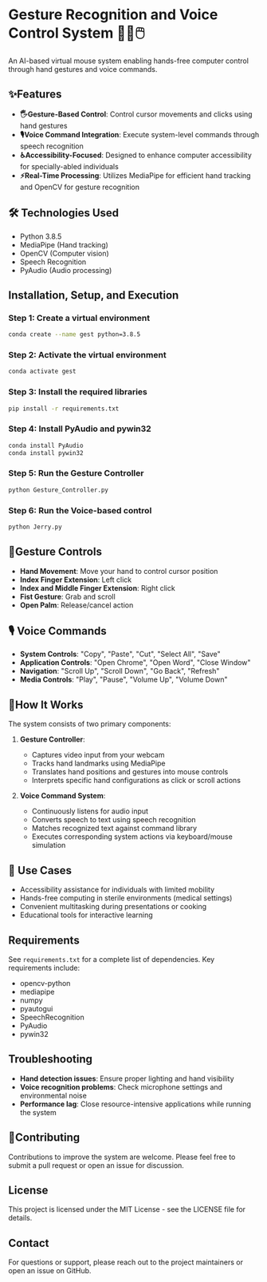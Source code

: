 # Gesture Recognition and Voice Control System 👋🎤🖱️

An AI-based virtual mouse system enabling hands-free computer control through hand gestures and voice commands.

## ✨Features

- **🖐️Gesture-Based Control**: Control cursor movements and clicks using hand gestures
- **🎙️Voice Command Integration**: Execute system-level commands through speech recognition
- **♿Accessibility-Focused**: Designed to enhance computer accessibility for specially-abled individuals
- **⚡Real-Time Processing**: Utilizes MediaPipe for efficient hand tracking and OpenCV for gesture recognition

## 🛠️ Technologies Used

- Python 3.8.5
- MediaPipe (Hand tracking)
- OpenCV (Computer vision)
- Speech Recognition
- PyAudio (Audio processing)

## Installation, Setup, and Execution

### Step 1: Create a virtual environment
```bash
conda create --name gest python=3.8.5
```

### Step 2: Activate the virtual environment
```bash
conda activate gest
```

### Step 3: Install the required libraries
```bash
pip install -r requirements.txt
```

### Step 4: Install PyAudio and pywin32
```bash
conda install PyAudio
conda install pywin32
```

### Step 5: Run the Gesture Controller
```bash
python Gesture_Controller.py
```

### Step 6: Run the Voice-based control
```bash
python Jerry.py
```

## 🤲Gesture Controls

- **Hand Movement**: Move your hand to control cursor position
- **Index Finger Extension**: Left click
- **Index and Middle Finger Extension**: Right click
- **Fist Gesture**: Grab and scroll
- **Open Palm**: Release/cancel action

## 🎙️ Voice Commands

- **System Controls**: "Copy", "Paste", "Cut", "Select All", "Save"
- **Application Controls**: "Open Chrome", "Open Word", "Close Window"
- **Navigation**: "Scroll Up", "Scroll Down", "Go Back", "Refresh"
- **Media Controls**: "Play", "Pause", "Volume Up", "Volume Down"

## 🔄How It Works

The system consists of two primary components:

1. **Gesture Controller**:
   - Captures video input from your webcam
   - Tracks hand landmarks using MediaPipe
   - Translates hand positions and gestures into mouse controls
   - Interprets specific hand configurations as click or scroll actions

2. **Voice Command System**:
   - Continuously listens for audio input
   - Converts speech to text using speech recognition
   - Matches recognized text against command library
   - Executes corresponding system actions via keyboard/mouse simulation

## 👥 Use Cases

- Accessibility assistance for individuals with limited mobility
- Hands-free computing in sterile environments (medical settings)
- Convenient multitasking during presentations or cooking
- Educational tools for interactive learning

## Requirements

See `requirements.txt` for a complete list of dependencies. Key requirements include:
- opencv-python
- mediapipe
- numpy
- pyautogui
- SpeechRecognition
- PyAudio
- pywin32

## Troubleshooting

- **Hand detection issues**: Ensure proper lighting and hand visibility
- **Voice recognition problems**: Check microphone settings and environmental noise
- **Performance lag**: Close resource-intensive applications while running the system

## 🤝Contributing

Contributions to improve the system are welcome. Please feel free to submit a pull request or open an issue for discussion.

## License

This project is licensed under the MIT License - see the LICENSE file for details.

## Contact

For questions or support, please reach out to the project maintainers or open an issue on GitHub.
